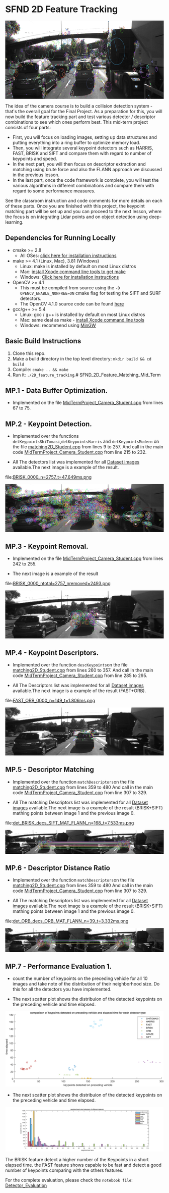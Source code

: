 [//]: # (Image References)
 
[image1]: ./MP2_KeypointDetection_images/BRISK/BRISK_0000_n=2757_t=47.649ms.png
[image2]: ./MP3_KeypointRemoval_images/BRISK/BRISK_0000_ntotal=2757_nremoved=2493.png
[image3]: ./MP4_KeypointDescriptors_images/det_FAST/det_FAST_decs_ORB/FAST_ORB_0000_n=149_t=1.806ms.png
[image4]: ./MP5_DescriptorMatching_images/det_BRISK/det_BRISK_decs_SIFT/det_BRISK_decs_SIFT_MAT_FLANN/det_BRISK_decs_SIFT_MAT_FLANN_n=168_t=7.533ms.png
[image5]: ./MP5_DescriptorMatching_images/det_ORB/det_ORB_decs_ORB/det_ORB_decs_ORB_MAT_FLANN/det_ORB_decs_ORB_MAT_FLANN_n=39_t=3.332ms.png
[image6]: ./MP7_PerformanceEvaluation1/mp7-1.png
[image7]: ./MP7_PerformanceEvaluation1/mp7_2.bmp
[image8]: ./images/Det_FAST_Descriptors_evaluation.png
[image9]: ./images/Descriptor_BRIEF_Detectors_evaluation.png

[image10]: ./images/Detector_FAST.gif
[image11]: ./images/Detector_FAST_Descriptor_BRIEF.gif
[image12]: ./images/Mathing_Detector_FAST_Descriptor_BRIEF.gif
[image13]: ./images/Detector_SIFT.gif

# SFND 2D Feature Tracking

<img src="images/keypoints.png" width="820" height="248" align="middle"/>

The idea of the camera course is to build a collision detection system - that's the overall goal for the Final Project. As a preparation for this, you will now build the feature tracking part and test various detector / descriptor combinations to see which ones perform best. This mid-term project consists of four parts:

* First, you will focus on loading images, setting up data structures and putting everything into a ring buffer to optimize memory load. 
* Then, you will integrate several keypoint detectors such as HARRIS, FAST, BRISK and SIFT and compare them with regard to number of keypoints and speed. 
* In the next part, you will then focus on descriptor extraction and matching using brute force and also the FLANN approach we discussed in the previous lesson. 
* In the last part, once the code framework is complete, you will test the various algorithms in different combinations and compare them with regard to some performance measures. 

See the classroom instruction and code comments for more details on each of these parts. Once you are finished with this project, the keypoint matching part will be set up and you can proceed to the next lesson, where the focus is on integrating Lidar points and on object detection using deep-learning. 

## Dependencies for Running Locally
* cmake >= 2.8
  * All OSes: [click here for installation instructions](https://cmake.org/install/)
* make >= 4.1 (Linux, Mac), 3.81 (Windows)
  * Linux: make is installed by default on most Linux distros
  * Mac: [install Xcode command line tools to get make](https://developer.apple.com/xcode/features/)
  * Windows: [Click here for installation instructions](http://gnuwin32.sourceforge.net/packages/make.htm)
* OpenCV >= 4.1
  * This must be compiled from source using the `-D OPENCV_ENABLE_NONFREE=ON` cmake flag for testing the SIFT and SURF detectors.
  * The OpenCV 4.1.0 source code can be found [here](https://github.com/opencv/opencv/tree/4.1.0)
* gcc/g++ >= 5.4
  * Linux: gcc / g++ is installed by default on most Linux distros
  * Mac: same deal as make - [install Xcode command line tools](https://developer.apple.com/xcode/features/)
  * Windows: recommend using [MinGW](http://www.mingw.org/)

## Basic Build Instructions

1. Clone this repo.
2. Make a build directory in the top level directory: `mkdir build && cd build`
3. Compile: `cmake .. && make`
4. Run it: `./2D_feature_tracking`.# SFND_2D_Feature_Matching_Mid_Term

## MP.1 - Data Buffer Optimization.

* Implemented on the file [MidTermProject_Camera_Student.cpp](src/MidTermProject_Camera_Student.cpp) from lines 67 to 75.

## MP.2 - Keypoint Detection.

* Implemented over the functions `detKeypointsShiTomasi`,`detKeypointsHarris` and `detKeypointsModern` on the file [matching2D_Student.cpp](src/matching2D_Student.cpp) from lines 9 to 257. And call in the main code [MidTermProject_Camera_Student.cpp](src/MidTermProject_Camera_Student.cpp) from line 215 to 232.

* All The detectors list was implemented for all [Dataset images](images/KITTI/2011_09_26/image_00/data/) available.The next image is a example of the result.

file:[BRISK_0000_n=2757_t=47.649ms.png](MP2_KeypointDetection_images/BRISK/BRISK_0000_n=2757_t=47.649ms.png)

![alt text |width=450px | align="middle"][image1]

## MP.3 - Keypoint Removal.

* Implemented on the file [MidTermProject_Camera_Student.cpp](src/MidTermProject_Camera_Student.cpp) from lines 242 to 255.

* The next image is a example of the result

file:[BRISK_0000_ntotal=2757_nremoved=2493.png](MP3_KeypointRemoval_images/BRISK/BRISK_0000_ntotal=2757_nremoved=2493.png)

![alt text |width=450px | align="middle"][image2]

## MP.4 - Keypoint Descriptors.

* Implemented over the function `descKeypoints`on the file [matching2D_Student.cpp](src/matching2D_Student.cpp) from lines 260 to 357. And call in the main code [MidTermProject_Camera_Student.cpp](src/MidTermProject_Camera_Student.cpp) from line 285 to 295.

* All The Descriptors list was implemented for all [Dataset images](images/KITTI/2011_09_26/image_00/data/) available.The next image is a example of the result (FAST+ORB).

file:[FAST_ORB_0000_n=149_t=1.806ms.png](MP4_KeypointDescriptors_images/det_FAST/det_FAST_decs_ORB/FAST_ORB_0000_n=149_t=1.806ms.png)

![alt text |width=450px | align="middle"][image3]

## MP.5 - Descriptor Matching

* Implemented over the function `matchDescriptors`on the file [matching2D_Student.cpp](src/matching2D_Student.cpp) from lines 359 to 480 And call in the main code [MidTermProject_Camera_Student.cpp](src/MidTermProject_Camera_Student.cpp) from line 307 to 329.

* All The matching Descriptors list was implemented for all [Dataset images](images/KITTI/2011_09_26/image_00/data/) available.The next image is a example of the result (BRISK+SIFT) mathing points between image 1 and the previous image 0.

file:[det_BRISK_decs_SIFT_MAT_FLANN_n=168_t=7.533ms.png](MP5_DescriptorMatching_images/det_BRISK/det_BRISK_decs_SIFT/det_BRISK_decs_SIFT_MAT_FLANN/det_BRISK_decs_SIFT_MAT_FLANN_n=168_t=7.533ms.png)

![alt text |width=450px | align="middle"][image4]

## MP.6 - Descriptor  Distance Ratio

* Implemented over the function `matchDescriptors`on the file [matching2D_Student.cpp](src/matching2D_Student.cpp) from lines 359 to 480 And call in the main code [MidTermProject_Camera_Student.cpp](src/MidTermProject_Camera_Student.cpp) from line 307 to 329.

* All The matching Descriptors list was implemented for all [Dataset images](images/KITTI/2011_09_26/image_00/data/) available.The next image is a example of the result (BRISK+SIFT) mathing points between image 1 and the previous image 0.

file:[det_ORB_decs_ORB_MAT_FLANN_n=39_t=3.332ms.png](MP5_DescriptorMatching_images/det_ORB/det_ORB_decs_ORB/det_ORB_decs_ORB_MAT_FLANN/det_ORB_decs_ORB_MAT_FLANN_n=39_t=3.332ms.png)

![alt text |width=450px | align="middle"][image5]

## MP.7 - Performance Evaluation 1.
    
* count the number of keypoints on the preceding vehicle for all 10 images and take note of the distribution of their neighborhood size. Do this for all the detectors you have implemented.

* The next scatter plot shows the distribuion of the detected keypoints on the preceding vehicle and time elapsed.

![alt text |width=250px | align="middle"][image6]    

* The next scatter plot shows the distribuion of the detected keypoints on the preceding vehicle and time elapsed.

![alt text |width=250px | align="middle"][image7]   
    
The BRISK feature detect a higher number of the Keypoints in a short elapsed time. the FAST feature shows capable to be fast and detect a good number of keypoints comparing with the others features.
    
For the complete evaluation, please check the `notebook file`: [Detector_Evaluation](Detector_Evaluation.ipynb)

